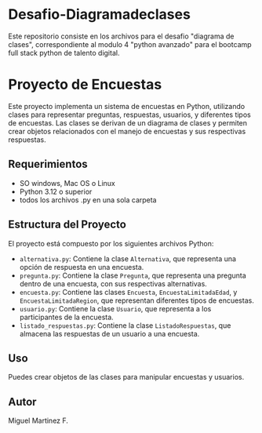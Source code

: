 # Desafio-Diagramadeclases
Este repositorio consiste en los archivos para el desafio "diagrama de clases", correspondiente al modulo 4 "python avanzado" para el bootcamp full stack python de talento digital.

# Proyecto de Encuestas

Este proyecto implementa un sistema de encuestas en Python, utilizando clases para representar preguntas, respuestas, usuarios, y diferentes tipos de encuestas. Las clases se derivan de un diagrama de clases y permiten crear objetos relacionados con el manejo de encuestas y sus respectivas respuestas.

## Requerimientos
- SO windows, Mac OS o Linux
- Python 3.12 o superior
- todos los archivos .py en una sola carpeta

## Estructura del Proyecto

El proyecto está compuesto por los siguientes archivos Python:

- `alternativa.py`: Contiene la clase `Alternativa`, que representa una opción de respuesta en una encuesta.
- `pregunta.py`: Contiene la clase `Pregunta`, que representa una pregunta dentro de una encuesta, con sus respectivas alternativas.
- `encuesta.py`: Contiene las clases `Encuesta`, `EncuestaLimitadaEdad`, y `EncuestaLimitadaRegion`, que representan diferentes tipos de encuestas.
- `usuario.py`: Contiene la clase `Usuario`, que representa a los participantes de la encuesta.
- `listado_respuestas.py`: Contiene la clase `ListadoRespuestas`, que almacena las respuestas de un usuario a una encuesta.

## Uso

Puedes crear objetos de las clases para manipular encuestas y usuarios.

## Autor
Miguel Martinez F.
